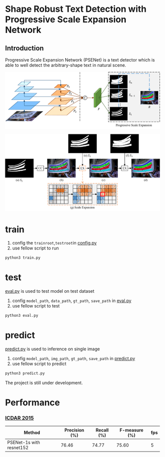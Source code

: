 # Shape Robust Text Detection with Progressive Scale Expansion Network

## Introduction
Progressive Scale Expansion Network (PSENet) is a text detector which is able to well detect the arbitrary-shape text in natural scene.

![Figure 1: Illustration of our overall pipeline.](imgs//pipeline.png)

![Figure 2: The procedure of progressive scale expansion algorithm.](imgs/pse.png)

# train
1. config the `trainroot`,`testroot`in [config.py](config.py)
2. use fellow script to run
```sh
python3 train.py
```

# test
[eval.py](eval.py) is used to test model on test dataset

1. config `model_path`, `data_path`, `gt_path`, `save_path` in [eval.py](eval.py)
2. use fellow script to test
```sh
python3 eval.py
```

# predict 
[predict.py](predict.py) is used to inference on single image

1. config `model_path`, `img_path`, `gt_path`, `save_path` in [predict.py](predict.py)
2. use fellow script to predict
```sh
python3 predict.py
```

The project is still under development.

# Performance
### [ICDAR 2015](http://rrc.cvc.uab.es/?ch=4&com=evaluation&task=1)
| Method                   | Precision (%) | Recall (%) | F-measure (%) | fps |
|--------------------------|---------------|------------|---------------|-----|
| PSENet-1s with resnet152 | 76.46         | 74.77      | 75.60         | 5 |